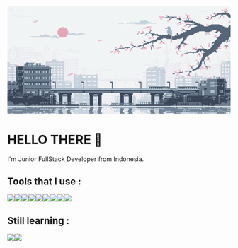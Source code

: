 <p align="center">
    <img src="/img/68747470733a2f2f632e74656e6f722e636f6d2f7a48693179792d5179545541414141642f616e696d652d747261696e2e676966.gif">
</p>

# HELLO THERE :wave:
<p>
    I'm Junior FullStack Developer from Indonesia.
</p>

## Tools that I use :
<p>
    <img height="30px" align="left" src="https://upload.wikimedia.org/wikipedia/commons/5/51/Windows_Terminal_logo.svg">
    <img height="30px" align="left" src="https://upload.wikimedia.org/wikipedia/commons/3/3f/Git_icon.svg">
    <img height="30px" align="left" src="https://upload.wikimedia.org/wikipedia/commons/9/9f/Vimlogo.svg">
    <img height="30px" align="left" src="https://upload.wikimedia.org/wikipedia/commons/9/9a/Visual_Studio_Code_1.35_icon.svg">
    <img height="30px" align="left" src="https://upload.wikimedia.org/wikipedia/commons/1/18/ISO_C%2B%2B_Logo.svg">
    <img height="30px" align="left" src="https://upload.wikimedia.org/wikipedia/commons/6/61/HTML5_logo_and_wordmark.svg">
    <img height="30px" align="left" src="https://upload.wikimedia.org/wikipedia/commons/d/d5/CSS3_logo_and_wordmark.svg">
    <img height="30px" align="left" src="https://upload.wikimedia.org/wikipedia/commons/9/99/Unofficial_JavaScript_logo_2.svg">
    <img height="30px" align="left" src="https://upload.wikimedia.org/wikipedia/commons/2/27/PHP-logo.svg">
</p>

<br>

## Still learning :
<p>
    <img height="30px" align="left" src="https://upload.wikimedia.org/wikipedia/commons/9/9a/Laravel.svg">
    <img height="30px" align="left" src="https://upload.wikimedia.org/wikipedia/commons/a/a7/React-icon.svg">
</p>

<!-- <img height="30px" align="left" src=""> -->